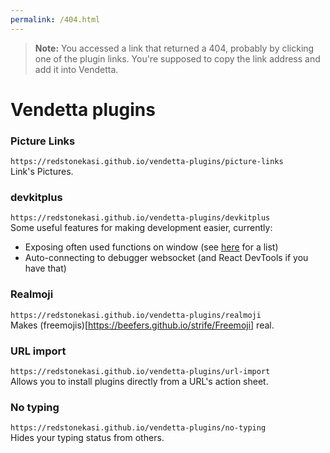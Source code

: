 ```yaml
---
permalink: /404.html
---
```

> **Note:** You accessed a link that returned a 404, probably by clicking one of the plugin links. You're supposed to copy the link address and add it into Vendetta.

# Vendetta plugins

### Picture Links
`https://redstonekasi.github.io/vendetta-plugins/picture-links`  
Link's Pictures.

### devkitplus
`https://redstonekasi.github.io/vendetta-plugins/devkitplus`  
Some useful features for making development easier, currently:

- Exposing often used functions on window (see
  [here](https://github.com/redstonekasi/vendetta-plugins/blob/main/plugins/devkitplus/globals.js)
  for a list)
- Auto-connecting to debugger websocket (and React DevTools if you have that)

### Realmoji
`https://redstonekasi.github.io/vendetta-plugins/realmoji`  
Makes (freemojis)[https://beefers.github.io/strife/Freemoji] real.

### URL import
`https://redstonekasi.github.io/vendetta-plugins/url-import`  
Allows you to install plugins directly from a URL's action sheet.

### No typing
`https://redstonekasi.github.io/vendetta-plugins/no-typing`  
Hides your typing status from others.
